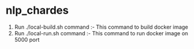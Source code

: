 # nlp_chardes

1. Run ./local-build.sh command :- This command to build docker image
2. Run ./local-run.sh command :- This command to run docker image on 5000 port